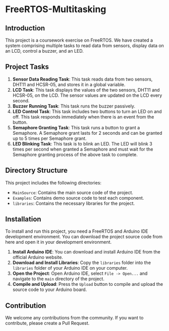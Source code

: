 # FreeRTOS-Multitasking

## Introduction
This project is a coursework exercise on FreeRTOS. We have created a system comprising multiple tasks to read data from sensors, display data on an LCD, control a buzzer, and an LED.

## Project Tasks
1. **Sensor Data Reading Task**: This task reads data from two sensors, DHT11 and HCSR-05, and stores it in a global variable.
2. **LCD Task**: This task displays the values of the two sensors, DHT11 and HCSR-05, on the LCD. The sensor values are updated on the LCD every second.
3. **Buzzer Running Task**: This task runs the buzzer passively.
4. **LED Control Task**: This task includes two buttons to turn an LED on and off. This task responds immediately when there is an event from the button.
5. **Semaphore Granting Task**: This task runs a button to grant a Semaphore. A Semaphore grant lasts for 2 seconds and can be granted up to 5 times per Semaphore grant.
6. **LED Blinking Task**: This task is to blink an LED. The LED will blink 3 times per second when granted a Semaphore and must wait for the Semaphore granting process of the above task to complete.

## Directory Structure
This project includes the following directories:
- `MainSource`: Contains the main source code of the project.
- `Examples`: Contains demo source code to test each component.
- `libraries`: Contains the necessary libraries for the project.

## Installation
To install and run this project, you need a FreeRTOS and Arduino IDE development environment. You can download the project source code from here and open it in your development environment.

1. **Install Arduino IDE**: You can download and install Arduino IDE from the official Arduino website.
2. **Download and Install Libraries**: Copy the `libraries` folder into the `libraries` folder of your Arduino IDE on your computer.
3. **Open the Project**: Open Arduino IDE, select `File -> Open...` and navigate to the `main` directory of the project.
4. **Compile and Upload**: Press the `Upload` button to compile and upload the source code to your Arduino board.

## Contribution
We welcome any contributions from the community. If you want to contribute, please create a Pull Request.
